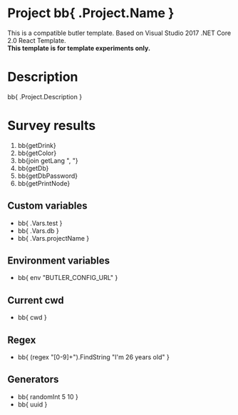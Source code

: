 # Project bb{ .Project.Name }

This is a compatible butler template. Based on Visual Studio 2017 .NET Core 2.0 React Template.<br>
**This template is for template experiments only.**

# Description

bb{ .Project.Description }

# Survey results

1. bb{getDrink}
2. bb{getColor}
3. bb{join getLang ", "}
4. bb{getDb}
5. bb{getDbPassword}
6. bb{getPrintNode}

## Custom variables

- bb{ .Vars.test }
- bb{ .Vars.db }
- bb{ .Vars.projectName }

## Environment variables

- bb{ env "BUTLER_CONFIG_URL" }

## Current cwd

- bb{ cwd }

## Regex

- bb{ (regex "[0-9]+").FindString "I'm 26 years old" }

## Generators

- bb{ randomInt 5 10 }
- bb{ uuid }
